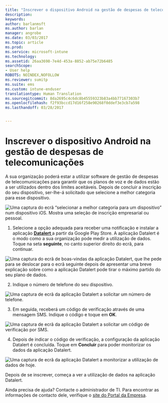 ```yaml
---
title: "Inscrever o dispositivo Android na gestão de despesas de telecomunicações com o Intune"
description: 
keywords: 
author: barlanmsft
ms.author: barlan
manager: angrobe
ms.date: 03/03/2017
ms.topic: article
ms.prod: 
ms.service: microsoft-intune
ms.technology: 
ms.assetid: 26aa3698-7e4d-453a-8852-ab75e72b6485
searchScope:
- User help
ROBOTS: NOINDEX,NOFOLLOW
ms.reviewer: sumitp
ms.suite: ems
ms.custom: intune-enduser
translationtype: Human Translation
ms.sourcegitcommit: 8da2695c4c6dc8b45559323b83a4bb77167303b7
ms.openlocfilehash: f2f93bccd17d16f258e90268f0ddef3e3cb7a598
ms.lasthandoff: 03/28/2017


---
```


# <a name="enroll-your-android-device-in-telecom-expense-management"></a>Inscrever o dispositivo Android na gestão de despesas de telecomunicações

A sua organização poderá estar a utilizar software de gestão de despesas de telecomunicações para garantir que os planos de voz e de dados estão a ser utilizados dentro dos limites aceitáveis. Depois de concluir a inscrição do seu dispositivo, ser-lhe-á solicitado que selecione a melhor categoria para esse dispositivo.

![Uma captura do ecrã “selecionar a melhor categoria para um dispositivo” num dispositivo iOS. Mostra uma seleção de inscrição empresarial ou pessoal.](./media/and-enroll-11-tem-select-best-category.png)

1. Selecione a opção adequada para receber uma notificação e instalar a aplicação [ __Datalert__ ](https://play.google.com/store/apps/details?id=fr.memobox.databox) a partir da Google Play Store. A aplicação Datalert é o modo como a sua organização pode medir a utilização de dados. Toque na seta __seguinte__, no canto superior direito do ecrã, para continuar.

  ![Uma captura do ecrã de boas-vindas da aplicação Datalert, que lhe pede para se deslocar para o ecrã seguinte depois de apresentar uma breve explicação sobre como a aplicação Datalert pode tirar o máximo partido do seu plano de dados.](./media/and-enroll-12-tem-datalert-setup.png)

2. Indique o número de telefone do seu dispositivo.

  ![Uma captura de ecrã da aplicação Datalert a solicitar um número de telefone.](./media/and-enroll-13-tem-datalert-phone-number.png)

3. Em seguida, receberá um código de verificação através de uma mensagem SMS. Indique o código e toque em __OK__.

  ![Uma captura de ecrã da aplicação Datalert a solicitar um código de verificação por SMS.](./media/and-enroll-14-tem-datalert-sms.png)

4. Depois de indicar o código de verificação, a configuração da aplicação Datalert é concluída. Toque em __Concluir__ para poder monitorizar os dados da aplicação Datalert.

  ![Uma captura de ecrã da aplicação Datalert a monitorizar a utilização de dados de hoje.](./media/and-enroll-15-tem-datalert-monitoring-active.png)

Depois de se inscrever, começa a ver a utilização de dados na aplicação Datalert.

Ainda precisa de ajuda? Contacte o administrador de TI. Para encontrar as informações de contacto dele, verifique o [site do Portal da Empresa](http://portal.manage.microsoft.com).

